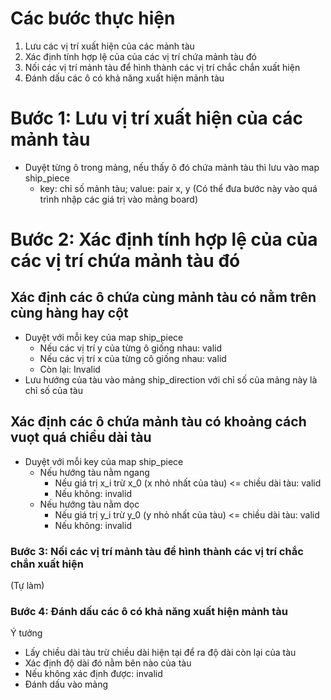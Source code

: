 # Các bước thực hiện
1. Lưu các vị trí xuất hiện của các mảnh tàu
2. Xác định tính hợp lệ của của các vị trí chứa mảnh tàu đó
3. Nối các vị trí mảnh tàu để hình thành các vị trí chắc chắn xuất hiện
4. Đánh dấu các ô có khả năng xuất hiện mảnh tàu

# Bước 1: Lưu vị trí xuất hiện của các mảnh tàu
- Duyệt từng ô trong mảng, nếu thấy ô đó chứa mảnh tàu thì lưu vào map ship_piece
  + key: chỉ số mảnh tàu; value: pair x, y
(Có thể đưa bước này vào quá trình nhập các giá trị vào mảng board)

# Bước 2: Xác định tính hợp lệ của của các vị trí chứa mảnh tàu đó
## Xác định các ô chứa cùng mảnh tàu có nằm trên cùng hàng hay cột
- Duyệt với mỗi key của map ship_piece
  + Nếu các vị trí y của từng ô giống nhau: valid
  + Nếu các vị trí x của từng cô giống nhau: valid
  + Còn lại: Invalid
- Lưu hướng của tàu vào mảng ship_direction với chỉ số của mảng này là chỉ số của tàu
## Xác định các ô chứa mảnh tàu có khoảng cách vuọt quá chiều dài tàu
- Duyệt với mỗi key của map ship_piece
  - Nếu hướng tàu nằm ngang
    - Nếu giá trị x_i trừ x_0 (x nhỏ nhất của tàu) <= chiều dài tàu: valid
    - Nếu không: invalid
  - Nếu hướng tàu nằm dọc
    - Nếu giá trị y_i trừ y_0 (y nhỏ nhất của tàu) <= chiều dài tàu: valid
    - Nếu không: invalid
### Bước 3: Nối các vị trí mảnh tàu để hình thành các vị trí chắc chắn xuất hiện
(Tự làm)

### Bước 4: Đánh dấu các ô có khả năng xuất hiện mảnh tàu
Ý tưởng
- Lấy chiều dài tàu trừ chiều dài hiện tại để ra độ dài còn lại của tàu
- Xác định độ dài đó nằm bên nào của tàu
- Nếu không xác định được: invalid
- Đánh dấu vào mảng
